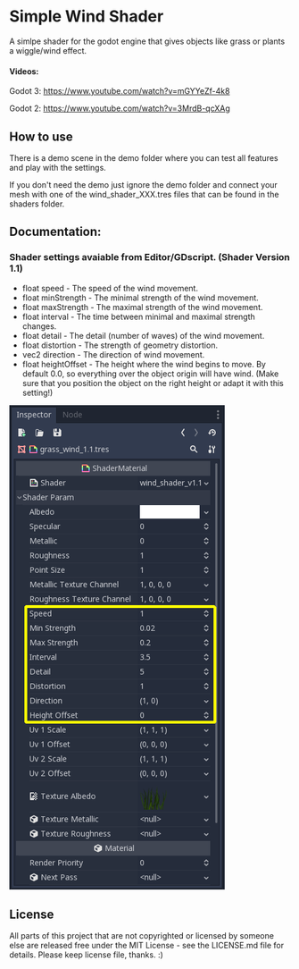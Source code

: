 # Simple Wind Shader

A simlpe shader for the godot engine that gives objects like grass or plants a wiggle/wind effect.

#### Videos:

Godot 3: https://www.youtube.com/watch?v=mGYYeZf-4k8

Godot 2: https://www.youtube.com/watch?v=3MrdB-qcXAg


## How to use

There is a demo scene in the demo folder where you can test all features and play with the settings.

If you don't need the demo just ignore the demo folder and connect your mesh with one of the wind_shader_XXX.tres files that can be found in the shaders folder.

## Documentation:

### Shader settings avaiable from Editor/GDscript. (Shader Version 1.1)
- float speed - The speed of the wind movement.
- float minStrength - The minimal strength of the wind movement.
- float maxStrength - The maximal strength of the wind movement.
- float interval - The time between minimal and maximal strength changes.
- float detail - The detail (number of waves) of the wind movement.
- float distortion - The strength of geometry distortion.
- vec2 direction - The direction of wind movement.
- float heightOffset - The height where the wind begins to move. By default 0.0, so everything over the object origin will have wind. (Make sure that you position the object on the right height or adapt it with this setting!)

![Image](assets/maujoe.simple_wind_shader/screenshots/editor_settings.png)

## License

All parts of this project that are not copyrighted or licensed by someone else are released free under the MIT License - see the LICENSE.md file for details.
Please keep license file, thanks. :)
